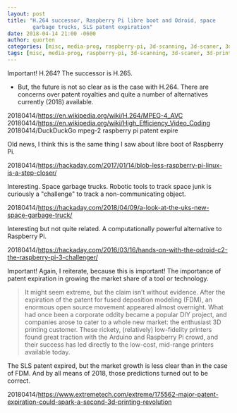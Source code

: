 ```yaml
---
layout: post
title: "H.264 successor, Raspberry Pi libre boot and Odroid, space
        garbage trucks, SLS patent expiration"
date: 2018-04-14 21:00 -0600
author: quorten
categories: [misc, media-prog, raspberry-pi, 3d-scanning, 3d-scaner, 3d-printing, important, reiterate]
tags: [misc, media-prog, raspberry-pi, 3d-scanning, 3d-scaner, 3d-printing, important, reiterate]
---
```


Important!  H.264?  The successor is H.265.

* But, the future is not so clear as is the case with H.264.  There
  are concerns over patent royalties and quite a number of
  alternatives currently (2018) available.

20180414/https://en.wikipedia.org/wiki/H.264/MPEG-4_AVC  
20180414/https://en.wikipedia.org/wiki/High_Efficiency_Video_Coding  
20180414/DuckDuckGo mpeg-2 raspberry pi patent expire

Old news, I think this is the same thing I saw about libre boot of
Raspberry Pi.

20180414/https://hackaday.com/2017/01/14/blob-less-raspberry-pi-linux-is-a-step-closer/

Interesting.  Space garbage trucks.  Robotic tools to track space junk
is curiously a "challenge" to track a non-communicating object.

20180414/https://hackaday.com/2018/04/09/a-look-at-the-uks-new-space-garbage-truck/

Interesting but not quite related.  A computationally powerful
alternative to Raspberry Pi.

20180414/https://hackaday.com/2016/03/16/hands-on-with-the-odroid-c2-the-raspberry-pi-3-challenger/

<!-- more -->

Important!  Again, I reiterate, because this is important!  The
importance of patent expiration in growing the market share of a tool
or technology.

> It might seem extreme, but the claim isn’t without evidence. After
> the expiration of the patent for fused deposition modeling (FDM), an
> enormous open source movement appeared almost overnight. What had
> once been a corporate oddity became a popular DIY project, and
> companies arose to cater to a whole new market: the enthusiast 3D
> printing customer. These rickety, (relatively) low-fidelity printers
> found great traction with the Arduino and Raspberry Pi crowd, and
> their success has led directly to the low-cost, mid-range printers
> available today.

The SLS patent expired, but the market growth is less clear than in
the case of FDM.  And by all means of 2018, those predictions turned
out to be correct.

20180414/https://www.extremetech.com/extreme/175562-major-patent-expiration-could-spark-a-second-3d-printing-revolution

